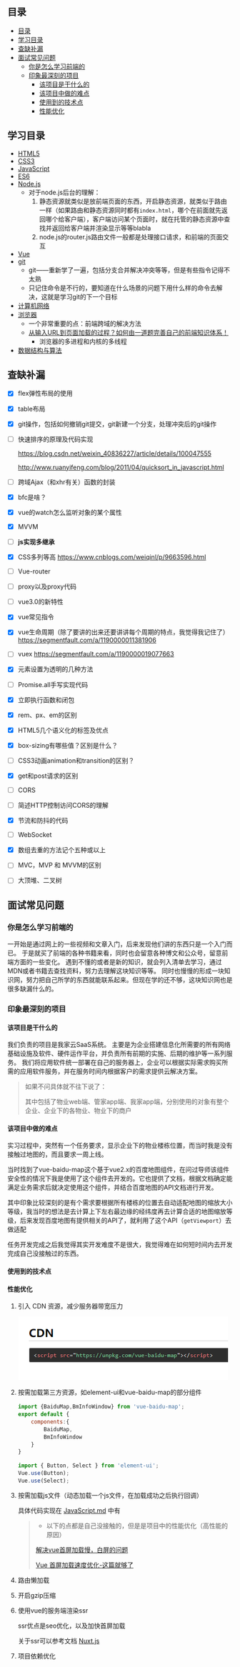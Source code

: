 

## 目录

<!-- TOC -->

- [目录](#%E7%9B%AE%E5%BD%95)
- [学习目录](#%E5%AD%A6%E4%B9%A0%E7%9B%AE%E5%BD%95)
- [查缺补漏](#%E6%9F%A5%E7%BC%BA%E8%A1%A5%E6%BC%8F)
- [面试常见问题](#%E9%9D%A2%E8%AF%95%E5%B8%B8%E8%A7%81%E9%97%AE%E9%A2%98)
    - [你是怎么学习前端的](#%E4%BD%A0%E6%98%AF%E6%80%8E%E4%B9%88%E5%AD%A6%E4%B9%A0%E5%89%8D%E7%AB%AF%E7%9A%84)
    - [印象最深刻的项目](#%E5%8D%B0%E8%B1%A1%E6%9C%80%E6%B7%B1%E5%88%BB%E7%9A%84%E9%A1%B9%E7%9B%AE)
        - [该项目是干什么的](#%E8%AF%A5%E9%A1%B9%E7%9B%AE%E6%98%AF%E5%B9%B2%E4%BB%80%E4%B9%88%E7%9A%84)
        - [该项目中做的难点](#%E8%AF%A5%E9%A1%B9%E7%9B%AE%E4%B8%AD%E5%81%9A%E7%9A%84%E9%9A%BE%E7%82%B9)
        - [使用到的技术点](#%E4%BD%BF%E7%94%A8%E5%88%B0%E7%9A%84%E6%8A%80%E6%9C%AF%E7%82%B9)
        - [性能优化](#%E6%80%A7%E8%83%BD%E4%BC%98%E5%8C%96)

<!-- /TOC -->







## 学习目录

+ [HTML5](./HTML5.md) 
+ [CSS3](./CSS3.md) 
+ [JavaScript](./JavaScript.md) 
+ [ES6](./ES6.md) 
+ [Node.js](./Nodejs.md) 
  + 对于node.js后台的理解：
    1. 静态资源就类似是放前端页面的东西，开启静态资源，就类似于路由一样（如果路由和静态资源同时都有`index.html`，哪个在前面就先返回哪个给客户端），客户端访问某个页面时，就在托管的静态资源中查找并返回给客户端并渲染显示等等blabla
    2. node.js的router.js路由文件一般都是处理接口请求，和前端的页面交互 
+ [Vue](./Vue.md) 
+ [git](./git.md) 
  + git——重新学了一遍，包括分支合并解决冲突等等，但是有些指令记得不太熟
  + 只记住命令是不行的，要知道在什么场景的问题下用什么样的命令去解决，这就是学习git的下一个目标
+ [计算机网络](./计算机网络.md) 
+ [浏览器](./浏览器.md) 
  + 一个非常重要的点：前端跨域的解决方法
  + [从输入URL到页面加载的过程？如何由一道题完善自己的前端知识体系！](https://segmentfault.com/a/1190000013662126) 
    + 浏览器的多进程和内核的多线程
+ [数据结构与算法](./数据结构与算法.md) 



## 查缺补漏

- [x] flex弹性布局的使用

- [x] table布局

- [x] git操作，包括如何撤销git提交，git新建一个分支，处理冲突后的git操作

- [ ] 快速排序的原理及代码实现 

  https://blog.csdn.net/weixin_40836227/article/details/100047555  

  http://www.ruanyifeng.com/blog/2011/04/quicksort_in_javascript.html

- [ ] 跨域Ajax（和xhr有关）函数的封装

- [x] bfc是啥？

- [x] vue的watch怎么监听对象的某个属性

- [x] MVVM

- [ ] **js实现多继承**

- [x] CSS多列等高 https://www.cnblogs.com/weiqinl/p/9663596.html 

- [ ] Vue-router

- [ ] proxy以及proxy代码

- [ ] vue3.0的新特性

- [x] vue常见指令

- [x] vue生命周期（除了要讲的出来还要讲讲每个周期的特点，我觉得我记住了） https://segmentfault.com/a/1190000011381906 

- [ ] vuex https://segmentfault.com/a/1190000019077663 

- [x] 元素设置为透明的几种方法

- [ ] Promise.all手写实现代码

- [x] 立即执行函数和闭包

- [x] rem、px、em的区别

- [x] HTML5几个语义化的标签及优点

- [x] box-sizing有哪些值？区别是什么？

- [ ] CSS3动画animation和transition的区别？

- [x] get和post请求的区别

- [ ] CORS

- [ ] 简述HTTP控制访问CORS的理解

- [x] 节流和防抖的代码

- [ ] WebSocket

- [x] 数组去重的方法记个五种或以上

- [ ] MVC，MVP 和 MVVM的区别

- [ ] 大顶堆、二叉树




## 面试常见问题

### 你是怎么学习前端的

一开始是通过网上的一些视频和文章入门，后来发现他们讲的东西只是一个入门而已。
于是就买了前端的各种书籍来看，同时也会留意各种博文和公众号，留意前端方面的一些变化。
遇到不懂的或者是新的知识，就会列入清单去学习，通过MDN或者书籍去查找资料，努力去理解这块知识等等。
同时也慢慢的形成一块知识网，努力把自己所学的东西就能联系起来。但现在学的还不够，这块知识网也是很多缺漏什么的。



### 印象最深刻的项目

#### 该项目是干什么的

我们负责的项目是我家云SaaS系统。
主要是为企业搭建信息化所需要的所有网络基础设施及软件、硬件运作平台，并负责所有前期的实施、后期的维护等一系列服务。
我们将应用软件统一部署在自己的服务器上，企业可以根据实际需求购买所需的应用软件服务，并在服务时间内根据客户的需求提供云解决方案。

> 如果不问具体就不往下说了：
>
> 其中包括了物业web端、管家app端、我家app端，分别使用的对象有整个企业、企业下的各物业、物业下的商户

#### 该项目中做的难点

实习过程中，突然有一个任务要求，显示企业下的物业楼栋位置，而当时我是没有接触过地图的，而且要求一周上线。

当时找到了vue-baidu-map这个基于vue2.x的百度地图组件，在问过导师该组件安全性的情况下我是使用了这个组件去开发的。它也提供了文档，根据文档确定能满足业务需求后就决定使用这个组件，并结合百度地图的API文档进行开发。

其中印象比较深刻的是有个需求要根据所有楼栋的位置去自动适配地图的缩放大小等级，我当时的想法是去计算上下左右最边缘的经纬度再去计算合适的地图缩放等级，后来发现百度地图有提供相关的API了，就利用了这个API（`getViewport`）去做适配

任务开发完成之后我觉得其实开发难度不是很大，我觉得难在如何短时间内去开发完成自己没接触过的东西。



#### 使用到的技术点





#### 性能优化

1. 引入 CDN 资源，减少服务器带宽压力

   ![image-20201110195501933](Images/README/image-20201110195501933.png)

2. 按需加载第三方资源，如element-ui和vue-baidu-map的部分组件

   ```js
   import {BaiduMap,BmInfoWindow} from 'vue-baidu-map';
   export default {
       components:{
           BaiduMap,
           BmInfoWindow
       }
   }
   ```

   ```js
   import { Button, Select } from 'element-ui';
   Vue.use(Button);
   Vue.use(Select);
   ```

3. 按需加载js文件（动态加载一个js文件，在加载成功之后执行回调）

   具体代码实现在 [JavaScript.md](JavaScript.md) 中有

   > + 以下的点都是自己没接触的，但是是项目中的性能优化（高性能的原因）
   >
   >  [解决vue首屏加载慢，白屏的问题](https://blog.csdn.net/wang729506596/article/details/82874330?utm_medium=distribute.pc_relevant.none-task-blog-BlogCommendFromMachineLearnPai2-1.compare&depth_1-utm_source=distribute.pc_relevant.none-task-blog-BlogCommendFromMachineLearnPai2-1.compare) 
   >
   >  [Vue 首屏加载速度优化-这篇就够了](https://blog.csdn.net/weixin_42604828/article/details/93324751?utm_medium=distribute.pc_relevant.none-task-blog-BlogCommendFromMachineLearnPai2-2.compare&depth_1-utm_source=distribute.pc_relevant.none-task-blog-BlogCommendFromMachineLearnPai2-2.compare) 

4. 路由懒加载

5. 开启gzip压缩

6. 使用vue的服务端渲染ssr

   ssr优点是seo优化，以及加快首屏加载 

   关于ssr可以参考文档 [Nuxt.js](https://zh.nuxtjs.org/guide)

7. 项目依赖优化


























